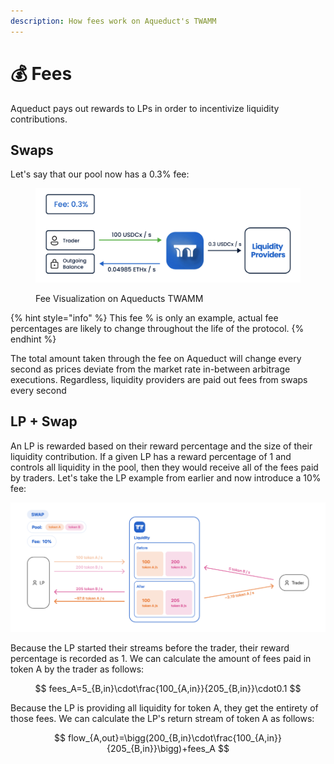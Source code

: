 ```yaml
---
description: How fees work on Aqueduct's TWAMM
---
```


# 💰 Fees

Aqueduct pays out rewards to LPs in order to incentivize liquidity contributions.&#x20;

## Swaps

Let's say that our pool now has a 0.3% fee:

<figure><img src="../.gitbook/assets/Screenshot 2023-05-22 at 12.35.58 AM.png" alt=""><figcaption><p>Fee Visualization on Aqueducts TWAMM</p></figcaption></figure>

{% hint style="info" %}
This fee % is only an example, actual fee percentages are likely to change throughout the life of the protocol.
{% endhint %}

The total amount taken through the fee on Aqueduct will change every second as prices deviate from the market rate in-between arbitrage executions. Regardless, liquidity providers are paid out fees from swaps every second

## LP + Swap

An LP is rewarded based on their reward percentage and the size of their liquidity contribution. If a given LP has a reward percentage of 1 and controls all liquidity in the pool, then they would receive all of the fees paid by traders. Let's take the LP example from earlier and now introduce a 10% fee:

![](<../.gitbook/assets/Screenshot 2022-08-16 at 12.07.56 AM.png>)

Because the LP started their streams before the trader, their reward percentage is recorded as 1. We can calculate the amount of fees paid in token A by the trader as follows:

$$
fees_A=5_{B,in}\cdot\frac{100_{A,in}}{205_{B,in}}\cdot0.1
$$

Because the LP is providing all liquidity for token A, they get the entirety of those fees. We can calculate the LP's return stream of token A as follows:

$$
flow_{A,out}=\bigg(200_{B,in}\cdot\frac{100_{A,in}}{205_{B,in}}\bigg)+fees_A
$$
